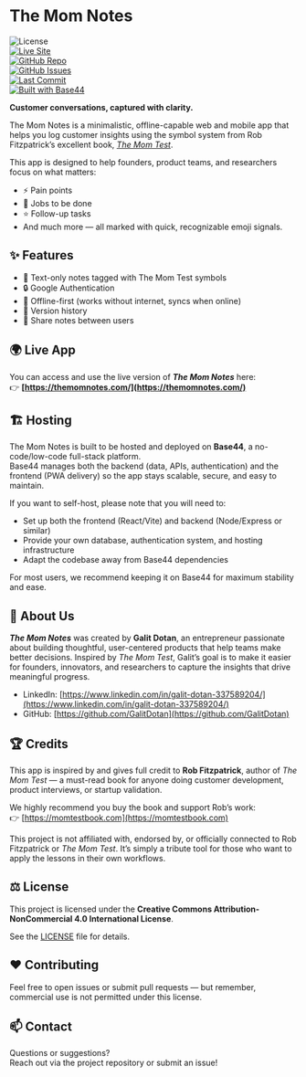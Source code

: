 # The Mom Notes

![License](https://img.shields.io/badge/license-CC--BY--NC%204.0-lightgrey)  
[![Live Site](https://img.shields.io/badge/live-themomnotes.com-brightgreen)](https://themomnotes.com)  
[![GitHub Repo](https://img.shields.io/badge/repo-GalitDotan/the--mom--notes-blue)](https://github.com/GalitDotan/the-mom-notes)  
[![GitHub Issues](https://img.shields.io/github/issues/GalitDotan/the-mom-notes)](https://github.com/GalitDotan/the-mom-notes/issues)  
[![Last Commit](https://img.shields.io/github/last-commit/GalitDotan/the-mom-notes)](https://github.com/GalitDotan/the-mom-notes/commits/main)  
[![Built with Base44](https://img.shields.io/badge/built%20with-Base44-purple)](https://base44.com)


**Customer conversations, captured with clarity.**

The Mom Notes is a minimalistic, offline-capable web and mobile app that helps you log customer insights using the symbol system from Rob Fitzpatrick’s excellent book, [*The Mom Test*](https://momtestbook.com/).  

This app is designed to help founders, product teams, and researchers focus on what matters:  
- ⚡ Pain points  
- 🥅 Jobs to be done  
- ⭐ Follow-up tasks  
- And much more — all marked with quick, recognizable emoji signals.

## ✨ Features

- 📝 Text-only notes tagged with The Mom Test symbols  
- 🔒 Google Authentication  
- 📶 Offline-first (works without internet, syncs when online)  
- 📜 Version history  
- 🤝 Share notes between users

## 🌍 Live App

You can access and use the live version of ***The Mom Notes*** here:  
👉 **[https://themomnotes.com/](https://themomnotes.com/)**

## 🏗️ Hosting

The Mom Notes is built to be hosted and deployed on **Base44**, a no-code/low-code full-stack platform.  
Base44 manages both the backend (data, APIs, authentication) and the frontend (PWA delivery) so the app stays scalable, secure, and easy to maintain.

If you want to self-host, please note that you will need to:  
- Set up both the frontend (React/Vite) and backend (Node/Express or similar)  
- Provide your own database, authentication system, and hosting infrastructure  
- Adapt the codebase away from Base44 dependencies

For most users, we recommend keeping it on Base44 for maximum stability and ease.

## 👥 About Us

***The Mom Notes*** was created by **Galit Dotan**, an entrepreneur passionate about building thoughtful, user-centered products that help teams make better decisions. Inspired by *The Mom Test*, Galit’s goal is to make it easier for founders, innovators, and researchers to capture the insights that drive meaningful progress.

- LinkedIn: [https://www.linkedin.com/in/galit-dotan-337589204/](https://www.linkedin.com/in/galit-dotan-337589204/)  
- GitHub: [https://github.com/GalitDotan](https://github.com/GalitDotan)

## 🏆 Credits

This app is inspired by and gives full credit to **Rob Fitzpatrick**, author of *The Mom Test* — a must-read book for anyone doing customer development, product interviews, or startup validation.

We highly recommend you buy the book and support Rob’s work:  
👉 [https://momtestbook.com](https://momtestbook.com)

This project is not affiliated with, endorsed by, or officially connected to Rob Fitzpatrick or *The Mom Test*. It’s simply a tribute tool for those who want to apply the lessons in their own workflows.

## ⚖️ License

This project is licensed under the **Creative Commons Attribution-NonCommercial 4.0 International License**.

See the [LICENSE](LICENSE) file for details.

## ❤️ Contributing

Feel free to open issues or submit pull requests — but remember, commercial use is not permitted under this license.

## 📫 Contact

Questions or suggestions?  
Reach out via the project repository or submit an issue!
